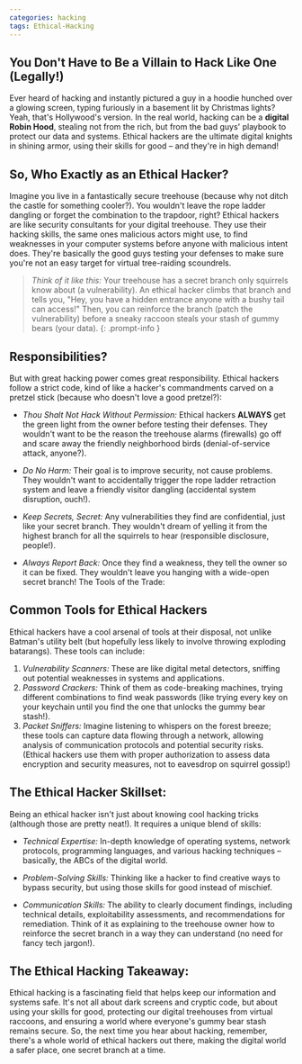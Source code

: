 ```yaml
---
categories: hacking
tags: Ethical-Hacking
---
```


<!-- You Don't Have to Be a Villain to Hack Like One (Legally!): A Guide to Ethical Hacking -->
## You Don't Have to Be a Villain to Hack Like One (Legally!)
<!-- *** -->

<!-- ![Hacking](../assets/img/hacking.jpg "Logo Title Text 1") -->

Ever heard of hacking and instantly pictured a guy in a hoodie hunched over a glowing screen, typing furiously in a basement lit by Christmas lights? Yeah, that's Hollywood's version. In the real world, hacking can be a **digital Robin Hood**, stealing not from the rich, but from the bad guys' playbook to protect our data and systems. Ethical hackers are the ultimate digital knights in shining armor, using their skills for good – and they're in high demand!

## So, Who Exactly as an Ethical Hacker?

Imagine you live in a fantastically secure treehouse (because why not ditch the castle for something cooler?). You wouldn't leave the rope ladder dangling or forget the combination to the trapdoor, right? Ethical hackers are like security consultants for your digital treehouse. They use their hacking skills, the same ones malicious actors might use, to find weaknesses in your computer systems before anyone with malicious intent does. They're basically the good guys testing your defenses to make sure you're not an easy target for virtual tree-raiding scoundrels.

> _Think of it like this:_ Your treehouse has a secret branch only squirrels know about (a vulnerability). An ethical hacker climbs that branch and tells you, "Hey, you have a hidden entrance anyone with a bushy tail can access!" Then, you can reinforce the branch (patch the vulnerability) before a sneaky raccoon steals your stash of gummy bears (your data).
{: .prompt-info }

## Responsibilities?

But with great hacking power comes great responsibility. Ethical hackers follow a strict code, kind of like a hacker's commandments carved on a pretzel stick (because who doesn't love a good pretzel?):

+ *Thou Shalt Not Hack Without Permission:* Ethical hackers **ALWAYS** get the green light from the owner before testing their defenses. They wouldn't want to be the reason the treehouse alarms (firewalls) go off and scare away the friendly neighborhood birds (denial-of-service attack, anyone?).

- _Do No Harm:_ Their goal is to improve security, not cause problems. They wouldn't want to accidentally trigger the rope ladder retraction system and leave a friendly visitor dangling (accidental system disruption, ouch!).

+ _Keep Secrets, Secret:_ Any vulnerabilities they find are confidential, just like your secret branch. They wouldn't dream of yelling it from the highest branch for all the squirrels to hear (responsible disclosure, people!).
- *Always Report Back:* Once they find a weakness, they tell the owner so it can be fixed. They wouldn't leave you hanging with a wide-open secret branch!
The Tools of the Trade:

## Common Tools for Ethical Hackers

Ethical hackers have a cool arsenal of tools at their disposal, not unlike Batman's utility belt (but hopefully less likely to involve throwing exploding batarangs). These tools can include:

1.	_Vulnerability Scanners:_ These are like digital metal detectors, sniffing out potential weaknesses in systems and applications.
2. _Password Crackers:_ Think of them as code-breaking machines, trying different combinations to find weak passwords (like trying every key on your keychain until you find the one that unlocks the gummy bear stash!).
3. _Packet Sniffers:_ Imagine listening to whispers on the forest breeze; these tools can capture data flowing through a network, allowing analysis of communication protocols and potential security risks. (Ethical hackers use them with proper authorization to assess data encryption and security measures, not to eavesdrop on squirrel gossip!)

## The Ethical Hacker Skillset:
Being an ethical hacker isn't just about knowing cool hacking tricks (although those are pretty neat!). It requires a unique blend of skills:
+ _Technical Expertise:_ In-depth knowledge of operating systems, network protocols, programming languages, and various hacking techniques – basically, the ABCs of the digital world.
- *Problem-Solving Skills:* Thinking like a hacker to find creative ways to bypass security, but using those skills for good instead of mischief.
+ _Communication Skills:_ The ability to clearly document findings, including technical details, exploitability assessments, and recommendations for remediation. Think of it as explaining to the treehouse owner how to reinforce the secret branch in a way they can understand (no need for fancy tech jargon!).

## The Ethical Hacking Takeaway:
Ethical hacking is a fascinating field that helps keep our information and systems safe. It's not all about dark screens and cryptic code, but about using your skills for good, protecting our digital treehouses from virtual raccoons, and ensuring a world where everyone's gummy bear stash remains secure. So, the next time you hear about hacking, remember, there's a whole world of ethical hackers out there, making the digital world a safer place, one secret branch at a time.


